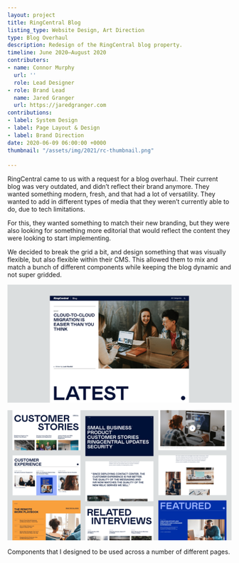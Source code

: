 ```yaml
---
layout: project
title: RingCentral Blog
listing_type: Website Design, Art Direction
type: Blog Overhaul
description: Redesign of the RingCentral blog property.
timeline: June 2020–August 2020
contributers:
- name: Connor Murphy
  url: ''
  role: Lead Designer
- role: Brand Lead
  name: Jared Granger
  url: https://jaredgranger.com
contributions:
- label: System Design
- label: Page Layout & Design
- label: Brand Direction
date: 2020-06-09 06:00:00 +0000
thumbnail: "/assets/img/2021/rc-thumbnail.png"

---
```

RingCentral came to us with a request for a blog overhaul. Their current blog was very outdated, and didn’t reflect their brand anymore. They wanted something modern, fresh, and that had a lot of versatility. They wanted to add in different types of media that they weren’t currently able to do, due to tech limitations.

For this, they wanted something to match their new branding, but they were also looking for something more editorial that would reflect the content they were looking to start implementing.

We decided to break the grid a bit, and design something that was visually flexible, but also flexible within their CMS. This allowed them to mix and match a bunch of different components while keeping the blog dynamic and not super gridded.

![](/assets/img/2021/2-rc-f.png)

![](/assets/img/2021/1-rc-components.png)

Components that I designed to be used across a number of different pages.